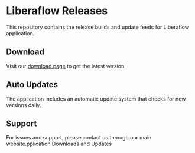  # Liberaflow Releases

  This repository contains the release builds and update feeds for Liberaflow
  application.

  ## Download

  Visit our [download page](https://youngnu.github.io/liberaflow-release/)
  to get the latest version.

  ## Auto Updates

  The application includes an automatic update system that checks for new
  versions daily.

  ## Support

  For issues and support, please contact us through our main website.pplication Downloads and Updates
